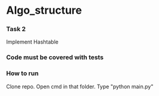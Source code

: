 # Algo_structure
### Task 2
Implement Hashtable
  
  ###  Code must be covered with tests
  
  ### How to run

  Clone repo.
  Open cmd in that folder.
  Type "python main.py"